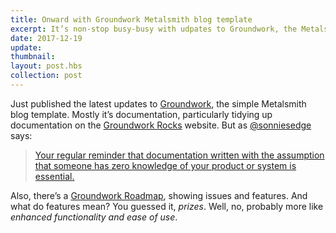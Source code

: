 ```yaml
---
title: Onward with Groundwork Metalsmith blog template
excerpt: It’s non-stop busy-busy with udpates to Groundwork, the Metalsmith blog template that aims to simplify static site publishing
date: 2017-12-19
update: 
thumbnail: 
layout: post.hbs
collection: post
---
```


Just published the latest updates to [Groundwork](https://github.com/growdigital/groundwork), the simple Metalsmith blog template. Mostly it’s documentation, particularly tidying up documentation on the [Groundwork Rocks](https://www.groundwork.rocks) website. But as [@sonniesedge](https://twitter.com/sonniesedge) says:

> [Your regular reminder that documentation written with the assumption that someone has zero knowledge of your product or system is essential.](https://twitter.com/sonniesedge/status/943069362633826305)

Also, there’s a [Groundwork Roadmap](https://github.com/growdigital/groundwork/projects/1), showing issues and features. And what do features mean? You guessed it, _prizes_. Well, no, probably more like _enhanced functionality and ease of use_.
